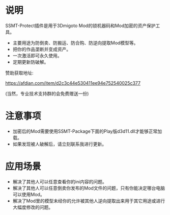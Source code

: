 # 说明
SSMT-Protect插件是用于3Dmigoto Mod的锁机器码和Mod加密的资产保护工具。
- 主要用途为防倒卖、防搬运、防合购、防逆向提取Mod模型等。
- 把你的作品垄断并变成资产。
- 一次激活即可永久使用。
- 定期更新防破解。

赞助获取地址:

https://afdian.com/item/d2c3c44e530411ee94e752540025c377

(当然，专业技术支持群的会免费赠送一份)

# 注意事项

- 加密后的Mod需要使用SSMT-Package下面的Play版d3d11.dll才能够正常加载。
- 如果发现被人破解后，请立刻联系我进行更新。

# 应用场景

- 解决了其他人可以任意查看你的ini内容的问题。
- 解决了其他人可以任意倒卖你发布的Mod文件的问题，只有你能决定哪台电脑可以使用Mod。
- 解决了Mod里的模型未经你的允许被其他人逆向提取出来用于其它用途或进行大幅度修改的问题。